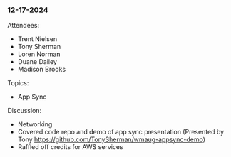 ### 12-17-2024

Attendees:
  - Trent Nielsen
  - Tony Sherman
  - Loren Norman
  - Duane Dailey
  - Madison Brooks

Topics: 
  - App Sync

Discussion:
  - Networking
  - Covered code repo and demo of app sync presentation (Presented by Tony https://github.com/TonySherman/wmaug-appsync-demo)
  - Raffled off credits for AWS services
